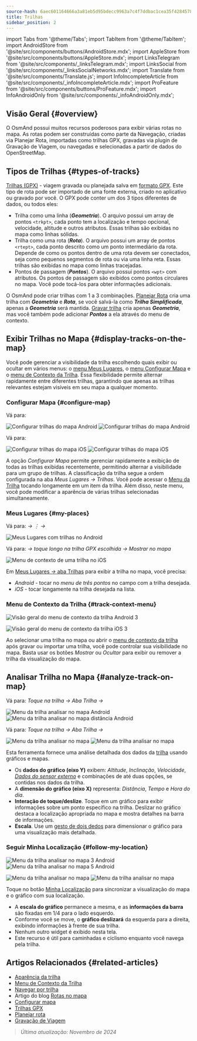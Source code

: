 ```yaml
---
source-hash: 6aec601164666a3a81eb5d95bdecc9963a7c4f7ddbac1cea35f42845786713b8
title: Trilhas
sidebar_position: 2
---
```

import Tabs from '@theme/Tabs';
import TabItem from '@theme/TabItem';
import AndroidStore from '@site/src/components/buttons/AndroidStore.mdx';
import AppleStore from '@site/src/components/buttons/AppleStore.mdx';
import LinksTelegram from '@site/src/components/_linksTelegram.mdx';
import LinksSocial from '@site/src/components/_linksSocialNetworks.mdx';
import Translate from '@site/src/components/Translate.js';
import InfoIncompleteArticle from '@site/src/components/_infoIncompleteArticle.mdx';
import ProFeature from '@site/src/components/buttons/ProFeature.mdx';
import InfoAndroidOnly from '@site/src/components/_infoAndroidOnly.mdx';



## Visão Geral {#overview}

O OsmAnd possui muitos recursos poderosos para exibir várias rotas no mapa. As rotas podem ser construídas como parte da Navegação, criadas via Planejar Rota, importadas como trilhas GPX, gravadas via plugin de Gravação de Viagem, ou navegadas e selecionadas a partir de dados do OpenStreetMap.


## Tipos de Trilhas {#types-of-tracks}

[Trilhas (GPX)](#display-tracks-on-the-map) - viagem gravada ou planejada salva em [formato GPX](https://en.wikipedia.org/wiki/GPS_Exchange_Format). Este tipo de rota pode ser importado de uma fonte externa, criado no aplicativo ou gravado por você. O GPX pode conter um dos 3 tipos diferentes de dados, ou todos eles:

- Trilha como uma linha (***Geometria***). O arquivo possui um array de pontos ```<trkpt>```, cada ponto tem a localização e tempo opcional, velocidade, altitude e outros atributos. Essas trilhas são exibidas no mapa como linhas sólidas.
- Trilha como uma rota (***Rota***). O arquivo possui um array de pontos ```<rtept>```, cada ponto descrito como um ponto intermediário da rota. Depende de como os pontos dentro de uma rota devem ser conectados, seja como pequenos segmentos de rota ou via uma linha reta. Essas trilhas são exibidas no mapa como linhas tracejadas.
- Pontos de passagem (***Pontos***). O arquivo possui pontos ```<wpt>``` com atributos. Os pontos de passagem são exibidos como pontos circulares no mapa. Você pode tocá-los para obter informações adicionais.

O OsmAnd pode criar trilhas com 1 a 3 combinações. [Planejar Rota](../../plan-route/create-route.md) cria uma trilha com ***Geometria*** e ***Rota***, se você salvá-la como ***Trilha Simplificada***, apenas a ***Geometria*** será mantida. [Gravar trilha](../../plugins/trip-recording.md#new-track-recording) cria apenas ***Geometria***, mas você também pode adicionar ***Pontos*** a ela através do menu de contexto.


## Exibir Trilhas no Mapa {#display-tracks-on-the-map}

Você pode gerenciar a visibilidade da trilha escolhendo quais exibir ou ocultar em vários menus: o [menu Meus Lugares](#my-places), o [menu Configurar Mapa](#configure-map) e o [menu de Contexto da Trilha](#track-context-menu). Essa flexibilidade permite alternar rapidamente entre diferentes trilhas, garantindo que apenas as trilhas relevantes estejam visíveis em seu mapa a qualquer momento.

### Configurar Mapa {#configure-map}

<Tabs groupId="operating-systems" queryString="current-os">

<TabItem value="android" label="Android">

Vá para: *<Translate android="true" ids="shared_string_menu,configure_map,shared_string_show,show_gpx"/>*

![Configurar trilhas do mapa Android](@site/static/img/map/tracks_and_routes/tracks_and_routes_display_1_andr.png)   ![Configurar trilhas do mapa Android](@site/static/img/map/tracks_and_routes/tracks_and_routes_display_andr.png)  

</TabItem>

<TabItem value="ios" label="iOS">

Vá para: *<Translate ios="true" ids="shared_string_menu,configure_map,shared_string_gpx_tracks"/>*

![Configurar trilhas do mapa iOS](@site/static/img/personal/tracks/follow_track_1_ios.png)  ![Configurar trilhas do mapa iOS](@site/static/img/personal/tracks/configure_map_track_menu_ios.png)

</TabItem>

</Tabs>

A opção *Configurar Mapa* permite gerenciar rapidamente a exibição de todas as trilhas exibidas recentemente, permitindo alternar a visibilidade para um grupo de trilhas. A classificação da trilha segue a ordem configurada na aba *Meus Lugares → Trilhas*. Você pode acessar o [Menu da Trilha](../../personal/tracks/manage-tracks.md#track-menu) tocando longamente em um item da trilha. Além disso, neste menu, você pode modificar a aparência de várias trilhas selecionadas simultaneamente.

### Meus Lugares {#my-places}

<Tabs groupId="operating-systems" queryString="current-os">

<TabItem value="android" label="Android">

Vá para: *<Translate android="true" ids="shared_string_menu,shared_string_my_places,shared_string_gpx_files"/> → &#8942; → <Translate android="true" ids="shared_string_show_on_map"/>*

![Meus Lugares com trilhas no Android](@site/static/img/personal/tracks/one_track_menu_andr.png)

</TabItem>

<TabItem value="ios" label="iOS">

Vá para: *<Translate ios="true" ids="shared_string_menu,shared_string_my_places,shared_string_gpx_tracks"/> → toque longo na trilha GPX escolhida → Mostrar no mapa*

![Menu de contexto de uma trilha no iOS](@site/static/img/personal/tracks/one_track_menu_ios.png)

</TabItem>

</Tabs>

Em [Meus Lugares *→* aba Trilhas](../../personal/tracks/manage-tracks.md#manage-tracks) para exibir a trilha no mapa, você precisa:

- *Android* - tocar no *menu de três pontos* no campo com a trilha desejada.
- *iOS* - tocar longamente na trilha desejada na lista.


### Menu de Contexto da Trilha {#track-context-menu}

<Tabs groupId="operating-systems" queryString="current-os">

<TabItem value="android" label="Android">

![Visão geral do menu de contexto da trilha Android 3](@site/static/img/personal/tracks/track_context_overview_andr_3.png)

</TabItem>

<TabItem value="ios" label="iOS">

![Visão geral do menu de contexto da trilha iOS 3](@site/static/img/personal/tracks/track_context_overview_ios_3.png)

</TabItem>

</Tabs>

Ao selecionar uma trilha no mapa ou abrir o [menu de contexto da trilha](./track-context-menu.md) após gravar ou importar uma trilha, você pode controlar sua visibilidade no mapa. Basta usar os botões *Mostrar* ou *Ocultar* para exibir ou remover a trilha da visualização do mapa.


## Analisar Trilha no Mapa {#analyze-track-on-map}

<Tabs groupId="operating-systems" queryString="current-os">

<TabItem value="android" label="Android">

Vá para: *Toque na trilha → Aba Trilha → <Translate android="true" ids="analyze_on_map"/>*  

![Menu da trilha analisar no mapa Android](@site/static/img/personal/tracks/analyze_track_on_map_andr.png)    ![Menu da trilha analisar no mapa distância Android](@site/static/img/personal/tracks/analyze_track_on_map_distance_andr.png)

</TabItem>

<TabItem value="ios" label="iOS">

Vá para: *Toque na trilha → Aba Trilha → <Translate ios="true" ids="analyze_on_map"/>*  

![Menu da trilha analisar no mapa](@site/static/img/personal/tracks/track_analyze_ios.png)  ![Menu da trilha analisar no mapa ](@site/static/img/personal/tracks/track_analyze_on_map_ios.png)

</TabItem>

</Tabs>

Esta ferramenta fornece uma análise detalhada dos dados da [trilha](../../map/tracks/track-context-menu.md#options) usando gráficos e mapas.

- Os **dados do gráfico (eixo Y)** exibem: *Altitude*, *Inclinação*, *Velocidade*, [*Dados do sensor externo*](../../plugins/external-sensors.md) e combinações de até duas opções, se contidas nos dados da trilha.
- A **dimensão do gráfico (eixo X)** representa: *Distância*, *Tempo* e *Hora do dia*.
- **Interação de toque/deslize**. Toque em um gráfico para exibir informações sobre um ponto específico na trilha. Deslizar no gráfico destaca a localização apropriada no mapa e mostra detalhes na barra de informações.
- **Escala**. Use um [gesto de dois dedos](../../map/interact-with-map.md#gestures) para dimensionar o gráfico para uma visualização mais detalhada.


### Seguir Minha Localização {#follow-my-location}

<Tabs groupId="operating-systems" queryString="current-os">

<TabItem value="android" label="Android">

![Menu da trilha analisar no mapa 3 Android](@site/static/img/personal/tracks/track_analyze_on_map_3_android.png) ![Menu da trilha analisar no mapa 5 Android](@site/static/img/personal/tracks/track_analyze_on_map_5_android.png)

</TabItem>

<TabItem value="ios" label="iOS">

![Menu da trilha analisar no mapa](@site/static/img/personal/tracks/track_follow_my_location_3_ios.png)  ![Menu da trilha analisar no mapa ](@site/static/img/personal/tracks/track_follow_my_location_4_ios.png)

</TabItem>

</Tabs>

Toque no botão [Minha Localização](../../map/interact-with-map.md#my-location-and-zoom) para sincronizar a visualização do mapa e o gráfico com sua localização.

- A **escala do gráfico** permanece a mesma, e as **informações da barra** são fixadas em 1/4 para o lado esquerdo.
- Conforme você se move, o **gráfico deslizará** da esquerda para a direita, exibindo informações à frente de sua trilha.
- Nenhum outro widget é exibido nesta tela.
- Este recurso é útil para caminhadas e ciclismo enquanto você navega pela trilha.  


## Artigos Relacionados {#related-articles}

- [Aparência da trilha](./appearance.md)
- [Menu de Contexto da Trilha](./track-context-menu.md)
- [Navegar por trilha](../../navigation/setup/gpx-navigation.md)
- Artigo do blog [Rotas no mapa](https://docs.osmand.net/blog/routes)
- [Configurar mapa](../../map/configure-map-menu.md)  
- [Trilhas GPX](../../personal/tracks/index.md)  
- [Planejar rota](../../plan-route/index.md)  
- [Gravação de Viagem](../../plugins/trip-recording.md)

> *Última atualização: Novembro de 2024*